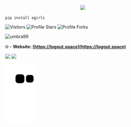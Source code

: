 <p align="center">
  <a href="https://logout.space"><img src="https://readme-typing-svg.herokuapp.com?font=VT323&size=100&color=232426&center=true&width=1200&height=140&lines=%E2%98%A6+IM+UMBRA+%E2%98%A6;%E2%98%A6+ONE+DAY+THE+SUN+GONNA+EXPLODE+%E2%98%A6;%E2%98%A6+AND+ALL+THIS+WAS+FOR+NOTHING...+%E2%98%A6"></a>
</p>

```sh-session
pip install egirls
```

<img src="https://komarev.com/ghpvc/?username=umbra999&label=Profile%20Views&color=008042&style=flat&label=Visitors" alt="Visitors"></a>
<img src="https://img.shields.io/badge/dynamic/json?&label=Total%20Stars&color=008042&style=flat&style=for-the-badge&query=%24.stars&url=https://api.github-star-counter.workers.dev/user/Umbra999" alt="Profile Stars"></a>
<img src="https://img.shields.io/badge/dynamic/json?&label=Total%20Forks&color=008042&style=flat&style=for-the-badge&query=%24.forks&url=https://api.github-star-counter.workers.dev/user/Umbra999" alt="Profile Forks"></a>

</a><img src="https://github-readme-stats.vercel.app/api/top-langs?username=umbra999&count_private=true&hide=procfile&theme=dark&border_color=000000&cache_seconds=1800&layout=compact&langs_count=10&custom_title=Most Used Coding Languages" alt="umbra99" /> </p>

🌐・**Website: [https://logout.space](https://logout.space)** 

<a href="https://discordapp.com/users/155552545782235137" target="_blank"> <img src="https://discord.c99.nl/widget/theme-1/155552545782235137.png"/></a>
<a href="https://discordapp.com/users/99546079980187648" target="_blank"> <img src="https://discord.c99.nl/widget/theme-1/99546079980187648.png"/></a>

<a href="https://logout.space" target="_blank"><img src="https://github.com/rafaballerini/rafaballerini/blob/output/github-contribution-grid-snake.svg" alt="sneke"></a>
